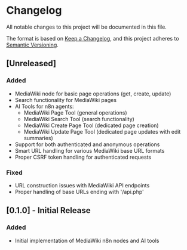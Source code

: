# Changelog

All notable changes to this project will be documented in this file.

The format is based on [Keep a Changelog](https://keepachangelog.com/en/1.0.0/),
and this project adheres to [Semantic Versioning](https://semver.org/spec/v2.0.0.html).

## [Unreleased]

### Added
- MediaWiki node for basic page operations (get, create, update)
- Search functionality for MediaWiki pages
- AI Tools for n8n agents:
  - MediaWiki Page Tool (general operations)
  - MediaWiki Search Tool (search functionality)  
  - MediaWiki Create Page Tool (dedicated page creation)
  - MediaWiki Update Page Tool (dedicated page updates with edit summaries)
- Support for both authenticated and anonymous operations
- Smart URL handling for various MediaWiki base URL formats
- Proper CSRF token handling for authenticated requests

### Fixed
- URL construction issues with MediaWiki API endpoints
- Proper handling of base URLs ending with '/api.php'

## [0.1.0] - Initial Release

### Added
- Initial implementation of MediaWiki n8n nodes and AI tools